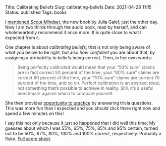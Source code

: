 Title: Calibrating Beliefs
Slug: calibrating-beliefs
Date: 2021-04-28 11:15
Status: published
Tags: books

I [mentioned _Scout Mindset_]({filename}scout-julia.md), the new book by Julia Galef, just the other day. Now I am two
thirds through the audio book, read by herself, and can wholeheartedly recommend it once more. It is quite close to
what I expected from it.

One chapter is about _calibrating beliefs_, that is not only being aware of _what_ you belive to be right, but also
_how confident_ you are about that, by assigning a probability to beliefs being correct. Then, in her own words:

> Being perfectly calibrated would mean that your “50% sure” claims are in fact
> correct 50 percent of the time, your “60% sure” claims are correct 60 percent
> of the time, your “70% sure” claims are correct 70 percent of the time, and
> so on. Perfect calibration is an abstract ideal, not something that’s
> possible to achieve in reality. Still, it’s a useful benchmark against which
> to compare yourself.

She then provides [opportunity to practice](https://juliagalef.com/calibration/) by
answering trivia questions. This was more fun than I expected and you should click
there right now and spend a few minutes on this!

I say this not only because it just so happened that I did well this time: My
guesses about which I was 55%, 65%, 75%, 85% and 95% certain, turned out to
be 50%, 67%, 80%, 100% and 100% correct, respectively. Probably a fluke.
[Full score sheet]({static}pic/calib_scout.jpg).


